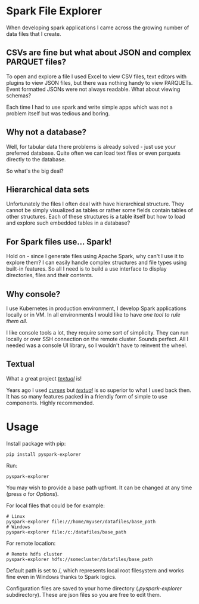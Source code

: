 # Spark File Explorer
When developing spark applications I came across the growing number of data files that I create. 

## CSVs are fine but what about JSON and complex PARQUET files?

To open and explore a file I used Excel to view CSV files, text editors with plugins to view JSON files, 
but there was nothing handy to view PARQUETs. Event formatted JSONs were not always readable. What about viewing schemas? 

Each time I had to use spark and write simple apps which was not a problem itself but was tedious and boring.

## Why not a database?

Well, for tabular data there problems is already solved - just use your preferred database.
Quite often we can load text files or even parquets directly to the database. 

So what's the big deal?

## Hierarchical data sets

Unfortunately the files I often deal with have hierarchical structure. They cannot be simply visualized as tables
or rather some fields contain tables of other structures. Each of these structures is a table itself but how to load 
and explore such embedded tables in a database?

## For Spark files use... Spark! 

Hold on - since I generate files using Apache Spark, why can't I use it to explore them?
I can easily handle complex structures and file types using built-in features. So all I need is to build a use interface 
to display directories, files and their contents.

## Why console?

I use Kubernetes in production environment, I develop Spark applications locally or in VM. 
In all environments I would like to have _one tool to rule them all_.  

I like console tools a lot, they require some sort of simplicity. They can run locally or over SSH connection on 
the remote cluster. Sounds perfect. All I needed was a console UI library, so I wouldn't have to reinvent the wheel.

## Textual

What a great project [_textual_](https://textual.textualize.io/) is! 

Years ago I used [_curses_](https://docs.python.org/3/library/curses.html) but 
[_textual_](https://textual.textualize.io/) is so superior to what I used back then. It has so many features packed in
a friendly form of simple to use components. Highly recommended.

# Usage

Install package with pip:
    
    pip install pyspark-explorer

Run:

    pyspark-explorer

You may wish to provide a base path upfront. It can be changed at any time (press _o_ for _Options_).

For local files that could be for example:

    # Linux
    pyspark-explorer file:///home/myuser/datafiles/base_path
    # Windows
    pyspark-explorer file:/c:/datafiles/base_path

For remote location:

    # Remote hdfs cluster
    pyspark-explorer hdfs://somecluster/datafiles/base_path

Default path is set to /, which represents local root filesystem and works fine even in Windows thanks to Spark logics.

Configuration files are saved to your home directory (_.pyspark-explorer_ subdirectory). 
These are json files so you are free to edit them.